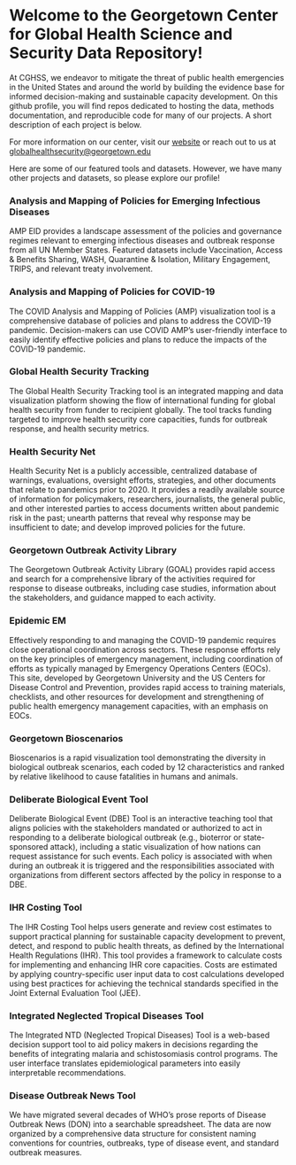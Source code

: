 # Welcome to the Georgetown Center for Global Health Science and Security Data Repository! 

At CGHSS, we endeavor to mitigate the threat of public health emergencies in the United States and around the world by building the evidence base for informed decision-making and sustainable capacity development. On this github profile, you will find repos dedicated to hosting the data, methods documentation, and reproducible code for many of our projects. A short description of each project is below. 

For more information on our center, visit our [website](https://ghss.georgetown.edu/) or reach out to us at globalhealthsecurity@georgetown.edu

Here are some of our featured tools and datasets. However, we have many other projects and datasets, so please explore our profile! 

### Analysis and Mapping of Policies for Emerging Infectious Diseases

AMP EID provides a landscape assessment of the policies and governance regimes relevant to emerging infectious diseases and outbreak response from all UN Member States. Featured datasets include Vaccination, Access & Benefits Sharing, WASH, Quarantine & Isolation, Military Engagement, TRIPS, and relevant treaty involvement. 

### Analysis and Mapping of Policies for COVID-19

The COVID Analysis and Mapping of Policies (AMP) visualization tool is a comprehensive database of policies and plans to address the COVID-19 pandemic. Decision-makers can use COVID AMP’s user-friendly interface to easily identify effective policies and plans to reduce the impacts of the COVID-19 pandemic.

### Global Health Security Tracking

The Global Health Security Tracking tool is an integrated mapping and data visualization platform showing the flow of international funding for global health security from funder to recipient globally. The tool tracks funding targeted to improve health security core capacities, funds for outbreak response, and health security metrics.

### Health Security Net

Health Security Net is a publicly accessible, centralized database of warnings, evaluations, oversight efforts, strategies, and other documents that relate to pandemics prior to 2020. It provides a readily available source of information for policymakers, researchers, journalists, the general public, and other interested parties to access documents written about pandemic risk in the past; unearth patterns that reveal why response may be insufficient to date; and develop improved policies for the future.

### Georgetown Outbreak Activity Library

The Georgetown Outbreak Activity Library (GOAL) provides rapid access and search for a comprehensive library of the activities required for response to disease outbreaks, including case studies, information about the stakeholders, and guidance mapped to each activity.

### Epidemic EM

Effectively responding to and managing the COVID-19 pandemic requires close operational coordination across sectors. These response efforts rely on the key principles of emergency management, including coordination of efforts as typically managed by Emergency Operations Centers (EOCs). This site, developed by Georgetown University and the US Centers for Disease Control and Prevention, provides rapid access to training materials, checklists, and other resources for development and strengthening of public health emergency management capacities, with an emphasis on EOCs.

### Georgetown Bioscenarios

Bioscenarios is a rapid visualization tool demonstrating the diversity in biological outbreak scenarios, each coded by 12 characteristics and ranked by relative likelihood to cause fatalities in humans and animals.

### Deliberate Biological Event Tool

Deliberate Biological Event (DBE) Tool is an interactive teaching tool that aligns policies with the stakeholders mandated or authorized to act in responding to a deliberate biological outbreak (e.g., bioterror or state-sponsored attack), including a static visualization of how nations can request assistance for such events. Each policy is associated with when during an outbreak it is triggered and the responsibilities associated with organizations from different sectors affected by the policy in response to a DBE.

### IHR Costing Tool

The IHR Costing Tool helps users generate and review cost estimates to support practical planning for sustainable capacity development to prevent, detect, and respond to public health threats, as defined by the International Health Regulations (IHR). This tool provides a framework to calculate costs for implementing and enhancing IHR core capacities. Costs are estimated by applying country-specific user input data to cost calculations developed using best practices for achieving the technical standards specified in the Joint External Evaluation Tool (JEE).

### Integrated Neglected Tropical Diseases Tool

The Integrated NTD (Neglected Tropical Diseases) Tool is a web-based decision support tool to aid policy makers in decisions regarding the benefits of integrating malaria and schistosomiasis control programs. The user interface translates epidemiological parameters into easily interpretable recommendations.

### Disease Outbreak News Tool

We have migrated several decades of WHO’s prose reports of Disease Outbreak News (DON) into a searchable spreadsheet. The data are now organized by a comprehensive data structure for consistent naming conventions for countries, outbreaks, type of disease event, and standard outbreak measures.



